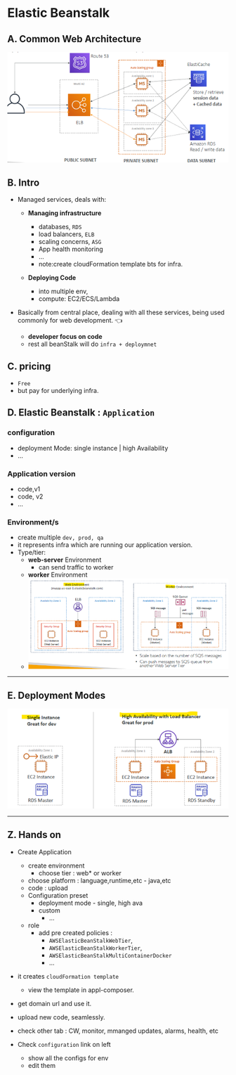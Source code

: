 # Elastic Beanstalk 
## A. Common **Web** Architecture
![img.png](img.png)

## B. Intro
- Managed services, deals with:
  - **Managing infrastructure**
    - databases, `RDS`
    - load balancers, `ELB`
    - scaling concerns, `ASG`
    - App health monitoring
    - ...
    - note:create cloudFormation template bts for infra.
    
  - **Deploying Code**
    - into multiple env, 
    - compute: EC2/ECS/Lambda
    
- Basically from central place, dealing with all these services, being used commonly for web development. :point_left:
  - **developer focus on code**
  - rest all beanStalk will do `infra + deploymnet`

## C. pricing
- `Free` 
- but pay for underlying infra.

## D. Elastic Beanstalk : `Application`
### **configuration**
- deployment Mode: single instance | high Availability
- ...

### **Application version** 
- code,v1
- code, v2
- ...

### **Environment/s** 
- create multiple `dev, prod, qa`
- it represents infra which are running our application version.
- Type/tier:
  - **web-server**  Environment
    - can send traffic to worker
  - **worker** Environment
  - ![img.png](../99_img/compute/img.png)
      
---    
## E. Deployment Modes
![img_1.png](../99_img/compute/img_1.png)

---
## Z. Hands on
- Create Application
  - create environment
    - choose tier : web* or worker
  - choose platform : language,runtime,etc - java,etc
  - code : upload
  - Configuration preset
    - deployment mode - single, high ava
    - custom
      - ...
  - role
    - add pre created policies : 
      - `AWSElasticBeanStalkWebTier`,
      - `AWSElasticBeanStalkWorkerTier`, 
      - `AWSElasticBeanStalkMultiContainerDocker`
      - ...
      
- it creates `cloudFormation template`
  - view the template in appl-composer.

- get domain url and use it.
- upload new code, seamlessly.
- check other tab : CW, monitor, mmanged updates, alarms, health, etc
- Check `configuration` link on left
  - show all the configs for env
  - edit them